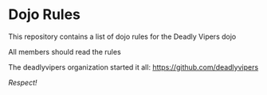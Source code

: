 Dojo Rules
==========

This repository contains a list of dojo rules for the Deadly Vipers dojo

All members should read the rules

The deadlyvipers organization started it all: https://github.com/deadlyvipers

*Respect!*
